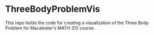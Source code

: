 # ThreeBodyProblemVis

This repo holds the code for creating a visualization of the Three Body Problem for Macalester's MATH 312 course.
